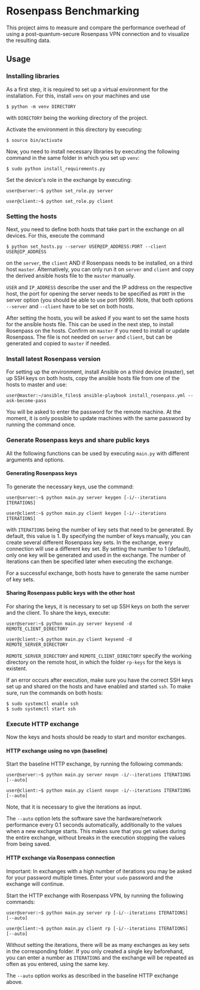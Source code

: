 # Rosenpass Benchmarking

This project aims to measure and compare the performance overhead of using a post-quantum-secure Rosenpass VPN connection and to visualize the resulting data.

## Usage
### Installing libraries
As a first step, it is required to set up a virtual environment for the installation. For this, install `venv` on your machines and use
```
$ python -m venv DIRECTORY
```
with `DIRECTORY` being the working directory of the project.

Activate the environment in this directory by executing:
```
$ source bin/activate
```

Now, you need to install necessary libraries by executing the following command in the same folder in which you set up `venv`:
```
$ sudo python install_requirements.py
```

Set the device's role in the exchange by executing:
```
user@server:~$ python set_role.py server
```
```
user@client:~$ python set_role.py client
```

### Setting the hosts
Next, you need to define both hosts that take part in the exchange on all devices. For this, execute the command
```
$ python set_hosts.py --server USER@IP_ADDRESS:PORT --client USER@IP_ADDRESS
```
on the `server`, the `client` AND if Rosenpass needs to be installed, on a third host `master`. Alternatively, you can only run it on `server` and `client` and copy the derived ansible hosts file to the `master` manually.

`USER` and `IP_ADDRESS` describe the user and the IP address on the respective host, the port for opening the server needs to be specified as `PORT` in the server option (you should be able to use port 9999).
Note, that both options `--server` and `--client` have to be set on both hosts.

After setting the hosts, you will be asked if you want to set the same hosts for the ansible hosts file. This can be used in the next step, to install Rosenpass on the hosts. Confirm on `master` if you need to install or update Rosenpass. The file is not needed on `server` and `client`, but can be generated and copied to `master` if needed.

### Install latest Rosenpass version
For setting up the environment, install Ansible on a third device (master), set up SSH keys on both hosts, copy the ansible hosts file from one of the hosts to master and use:
```
user@master:~/ansible_files$ ansible-playbook install_rosenpass.yml --ask-become-pass
```
You will be asked to enter the password for the remote machine. At the moment, it is only possible to update machines with the same password by running the command once.

### Generate Rosenpass keys and share public keys
All the following functions can be used by executing `main.py` with different arguments and options.

#### Generating Rosenpass keys
To generate the necessary keys, use the command:
```
user@server:~$ python main.py server keygen [-i/--iterations ITERATIONS]
```
```
user@client:~$ python main.py client keygen [-i/--iterations ITERATIONS]
```
with `ITERATIONS` being the number of key sets that need to be generated. By default, this value is 1. By specifying the number of keys manually, you can create several different Rosenpass key sets. In the exchange, every connection will use a different key set. By setting the number to 1 (default), only one key will be generated and used in the exchange. The number of iterations can then be specified later when executing the exchange.

For a successful exchange, both hosts have to generate the same number of key sets.

#### Sharing Rosenpass public keys with the other host
For sharing the keys, it is necessary to set up SSH keys on both the server and the client. To share the keys, execute:
```
user@server:~$ python main.py server keysend -d REMOTE_CLIENT_DIRECTORY
```
```
user@client:~$ python main.py client keysend -d REMOTE_SERVER_DIRECTORY
```
`REMOTE_SERVER_DIRECTORY` and `REMOTE_CLIENT_DIRECTORY` specify the working directory on the remote host, in which the folder `rp-keys` for the keys is existent.

If an error occurs after execution, make sure you have the correct SSH keys set up and shared on the hosts and have enabled and started `ssh`. To make sure, run the commands on both hosts:
```
$ sudo systemctl enable ssh
$ sudo systemctl start ssh
```

### Execute HTTP exchange
Now the keys and hosts should be ready to start and monitor exchanges.

#### HTTP exchange using no vpn (baseline)
Start the baseline HTTP exchange, by running the following commands:
```
user@server:~$ python main.py server novpn -i/--iterations ITERATIONS [--auto]
```
```
user@client:~$ python main.py client novpn -i/--iterations ITERATIONS [--auto]
```
Note, that it is necessary to give the iterations as input.

The `--auto` option lets the software save the hardware/network performance every 0.1 seconds automatically, additionally to the values when a new exchange starts. This makes sure that you get values during the entire exchange, without breaks in the execution stopping the values from being saved.

#### HTTP exchange via Rosenpass connection
Important: In exchanges with a high number of iterations you may be asked for your password multiple times. Enter your `sudo` password and the exchange will continue.

Start the HTTP exchange with Rosenpass VPN, by running the following commands:
```
user@server:~$ python main.py server rp [-i/--iterations ITERATIONS] [--auto]
```
```
user@client:~$ python main.py client rp [-i/--iterations ITERATIONS] [--auto]
```
Without setting the iterations, there will be as many exchanges as key sets in the corresponding folder. If you only created a single key beforehand, you can enter a number as `ITERATIONS` and the exchange will be repeated as often as you entered, using the same key.

The `--auto` option works as described in the baseline HTTP exchange above.